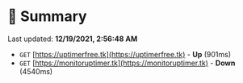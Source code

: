 # 📖 Summary
Last updated: **12/19/2021, 2:56:48 AM**

- `GET` [https://uptimerfree.tk](https://uptimerfree.tk) - **Up** (901ms)
- `GET` [https://monitoruptimer.tk](https://monitoruptimer.tk) - **Down** (4540ms)
